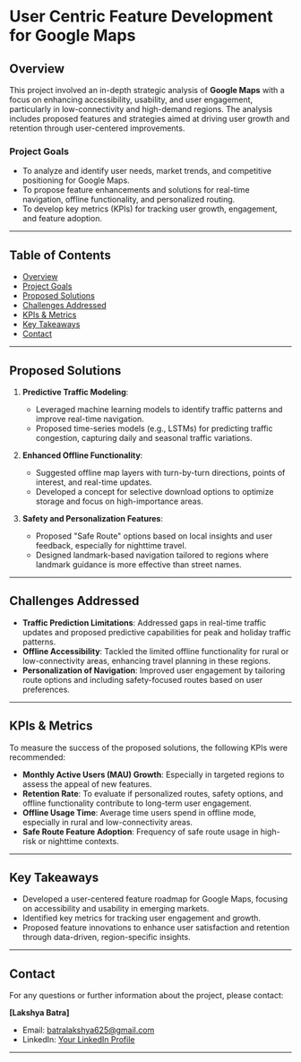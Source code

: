 # User Centric Feature Development for Google Maps

## Overview
This project involved an in-depth strategic analysis of **Google Maps** with a focus on enhancing accessibility, usability, and user engagement, particularly in low-connectivity and high-demand regions. The analysis includes proposed features and strategies aimed at driving user growth and retention through user-centered improvements.

### Project Goals
- To analyze and identify user needs, market trends, and competitive positioning for Google Maps.
- To propose feature enhancements and solutions for real-time navigation, offline functionality, and personalized routing.
- To develop key metrics (KPIs) for tracking user growth, engagement, and feature adoption.

---

## Table of Contents
- [Overview](#overview)
- [Project Goals](#project-goals)
- [Proposed Solutions](#proposed-solutions)
- [Challenges Addressed](#challenges-addressed)
- [KPIs & Metrics](#kpis--metrics)
- [Key Takeaways](#key-takeaways)
- [Contact](#contact)

---

## Proposed Solutions
1. **Predictive Traffic Modeling**: 
   - Leveraged machine learning models to identify traffic patterns and improve real-time navigation.
   - Proposed time-series models (e.g., LSTMs) for predicting traffic congestion, capturing daily and seasonal traffic variations.

2. **Enhanced Offline Functionality**:
   - Suggested offline map layers with turn-by-turn directions, points of interest, and real-time updates.
   - Developed a concept for selective download options to optimize storage and focus on high-importance areas.

3. **Safety and Personalization Features**:
   - Proposed "Safe Route" options based on local insights and user feedback, especially for nighttime travel.
   - Designed landmark-based navigation tailored to regions where landmark guidance is more effective than street names.

---

## Challenges Addressed
- **Traffic Prediction Limitations**: Addressed gaps in real-time traffic updates and proposed predictive capabilities for peak and holiday traffic patterns.
- **Offline Accessibility**: Tackled the limited offline functionality for rural or low-connectivity areas, enhancing travel planning in these regions.
- **Personalization of Navigation**: Improved user engagement by tailoring route options and including safety-focused routes based on user preferences.

---

## KPIs & Metrics
To measure the success of the proposed solutions, the following KPIs were recommended:
- **Monthly Active Users (MAU) Growth**: Especially in targeted regions to assess the appeal of new features.
- **Retention Rate**: To evaluate if personalized routes, safety options, and offline functionality contribute to long-term user engagement.
- **Offline Usage Time**: Average time users spend in offline mode, especially in rural and low-connectivity areas.
- **Safe Route Feature Adoption**: Frequency of safe route usage in high-risk or nighttime contexts.

---

## Key Takeaways
- Developed a user-centered feature roadmap for Google Maps, focusing on accessibility and usability in emerging markets.
- Identified key metrics for tracking user engagement and growth.
- Proposed feature innovations to enhance user satisfaction and retention through data-driven, region-specific insights.

---

## Contact
For any questions or further information about the project, please contact:

**[Lakshya Batra]**  
- Email: [batralakshya625@gmail.com](mailto:batralakshya625@gmail.com)
- LinkedIn: [Your LinkedIn Profile](https://linkedin.com/in/yourprofile)

---


